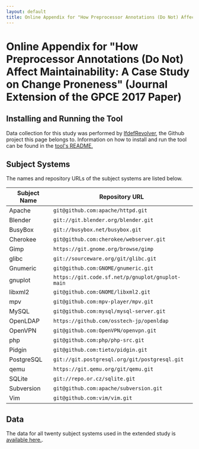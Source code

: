 ```yaml
---
layout: default
title: Online Appendix for "How Preprocessor Annotations (Do Not) Affect Maintainability" (Journal Extension of the GPCE 2017 Paper)
---
```

# Online Appendix for "How Preprocessor Annotations (Do Not) Affect Maintainability: A Case Study on Change Proneness" (Journal Extension of the GPCE 2017 Paper)
  
## Installing and Running the Tool

Data collection for this study was performed by
[IfdefRevolver](https://github.com/wfenske/IfdefRevolver/), the Github
project this page belongs to.  Information on how to install and run
the tool can be found in the
[tool's README.](https://github.com/wfenske/IfdefRevolver/)

## Subject Systems

The names and repository URLs of the subject systems are listed below.

Subject Name | Repository URL
------------ | --------------
Apache | `git@github.com:apache/httpd.git`
Blender | `git://git.blender.org/blender.git`
BusyBox  | `git://busybox.net/busybox.git`
Cherokee  | `git@github.com:cherokee/webserver.git`
Gimp  | `https://git.gnome.org/browse/gimp`
glibc  | `git://sourceware.org/git/glibc.git`
Gnumeric  | `git@github.com:GNOME/gnumeric.git`
gnuplot  | `https://git.code.sf.net/p/gnuplot/gnuplot-main`
libxml2  | `git@github.com:GNOME/libxml2.git`
mpv  | `git@github.com:mpv-player/mpv.git`
MySQL  | `git@github.com:mysql/mysql-server.git`
OpenLDAP  | `https://github.com/osstech-jp/openldap`
OpenVPN  | `git@github.com:OpenVPN/openvpn.git`
php  | `git@github.com:php/php-src.git`
Pidgin  | `git@github.com:tieto/pidgin.git`
PostgreSQL  | `git://git.postgresql.org/git/postgresql.git`
qemu  | `https://git.qemu.org/git/qemu.git`
SQLite  | `git://repo.or.cz/sqlite.git`
Subversion  | `git@github.com:apache/subversion.git`
Vim  | `git@github.com:vim/vim.git`

## Data
  
The data for all twenty subject systems used in the extended study is
[available here.](data/).
